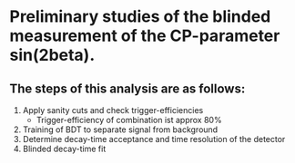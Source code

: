 Preliminary studies of the blinded measurement of the CP-parameter sin(2beta).
==========================================================================

The steps of this analysis are as follows:
-----------------------------------------------

1. Apply sanity cuts and check trigger-efficiencies
    * Trigger-efficiency of combination ist approx 80%
2. Training of BDT to separate signal from background 
3. Determine decay-time acceptance and time resolution of the detector
4. Blinded decay-time fit